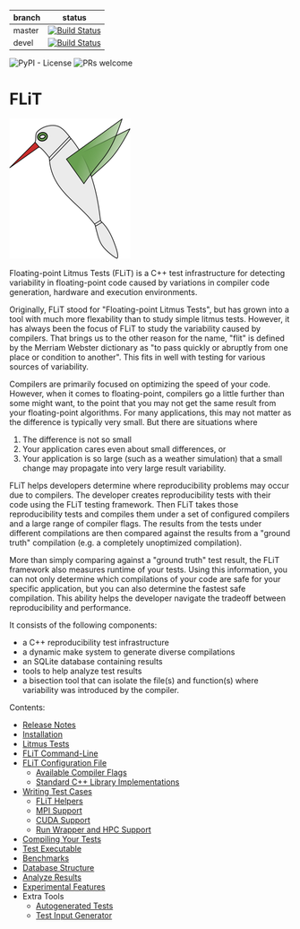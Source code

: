 | branch  | status  |
|---------|---------|
| master  | [![Build Status](https://travis-ci.org/PRUNERS/FLiT.svg?branch=master)](https://travis-ci.org/PRUNERS/FLiT) |
| devel   | [![Build Status](https://travis-ci.org/PRUNERS/FLiT.svg?branch=devel)](https://travis-ci.org/PRUNERS/FLiT) |

![PyPI - License](https://img.shields.io/pypi/l/Django.svg)
![PRs welcome](https://img.shields.io/badge/PRs-welcome-brightgreen.svg)

# FLiT

[![FLiT Bird](/images/flit-small.png)](https://github.com/PRUNERS/FLiT "FLiT")

Floating-point Litmus Tests (FLiT) is a C++ test infrastructure for detecting
variability in floating-point code caused by variations in compiler code
generation, hardware and execution environments.

Originally, FLiT stood for "Floating-point Litmus Tests", but has grown into a
tool with much more flexability than to study simple litmus tests.  However, it
has always been the focus of FLiT to study the variability caused by compilers.
That brings us to the other reason for the name, "flit" is defined by the
Merriam Webster dictionary as "to pass quickly or abruptly from one place or
condition to another".  This fits in well with testing for various sources of
variability.

Compilers are primarily focused on optimizing the speed of your code.  However,
when it comes to floating-point, compilers go a little further than some might
want, to the point that you may not get the same result from your
floating-point algorithms.  For many applications, this may not matter as the
difference is typically very small.  But there are situations where

1. The difference is not so small
2. Your application cares even about small differences, or
3. Your application is so large (such as a weather simulation) that a small
   change may propagate into very large result variability.

FLiT helps developers determine where reproducibility problems may occur due to
compilers.  The developer creates reproducibility tests with their code using
the FLiT testing framework.  Then FLiT takes those reproducibility tests and
compiles them under a set of configured compilers and a large range of compiler
flags.  The results from the tests under different compilations are then compared
against the results from a "ground truth" compilation (e.g. a completely
unoptimized compilation).

More than simply comparing against a "ground truth" test result, the FLiT
framework also measures runtime of your tests.  Using this information, you can
not only determine which compilations of your code are safe for your specific
application, but you can also determine the fastest safe compilation.  This
ability helps the developer navigate the tradeoff between reproducibility and
performance.

It consists of the following components:

* a C++ reproducibility test infrastructure
* a dynamic make system to generate diverse compilations
* an SQLite database containing results
* tools to help analyze test results
* a bisection tool that can isolate the file(s) and function(s) where
  variability was introduced by the compiler.

Contents:

* [Release Notes](documentation/release-notes.md)
* [Installation](documentation/installation.md)
* [Litmus Tests](documentation/litmus-tests.md)
* [FLiT Command-Line](documentation/flit-command-line.md)
* [FLiT Configuration File](documentation/flit-configuration-file.md)
    * [Available Compiler Flags](documentation/available-compiler-flags.md)
    * [Standard C++ Library Implementations](documentation/standard-c++-library-implementations.md)
* [Writing Test Cases](documentation/writing-test-cases.md)
    * [FLiT Helpers](documentation/flit-helpers.md)
    * [MPI Support](documentation/mpi-support.md)
    * [CUDA Support](documentation/cuda-support.md)
    * [Run Wrapper and HPC Support](documentation/run-wrapper-and-hpc-support.md)
* [Compiling Your Tests](documentation/compiling-your-tests.md)
* [Test Executable](documentation/test-executable.md)
* [Benchmarks](documentation/benchmarks.md)
* [Database Structure](documentation/database-structure.md)
* [Analyze Results](documentation/analyze-results.md)
* [Experimental Features](documentation/experimental-features.md)
* Extra Tools
    * [Autogenerated Tests](documentation/autogenerated-tests.md)
    * [Test Input Generator](documentation/test-input-generator.md)

